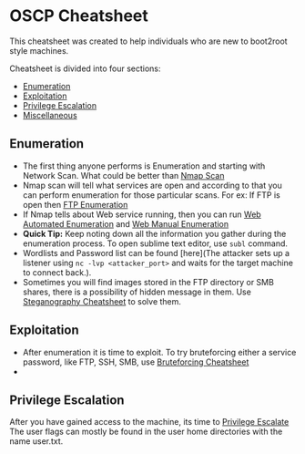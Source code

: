 # OSCP Cheatsheet

This cheatsheet was created to help individuals who are new to boot2root style machines.

Cheatsheet is divided into four sections:

* [Enumeration](https://github.com/shubhamagrawal7/OSCP-cheatsheet/tree/main/Enumeration)
* [Exploitation](https://github.com/shubhamagrawal7/OSCP-cheatsheet/tree/main/Exploitation)
* [Privilege Escalation](https://github.com/shubhamagrawal7/OSCP-cheatsheet/tree/main/Privilege%20Escalation)
* [Miscellaneous](https://github.com/shubhamagrawal7/OSCP-cheatsheet/tree/main/Miscellaneous)

## Enumeration

* The first thing anyone performs is Enumeration and starting with Network Scan. What could be better than [Nmap Scan](https://github.com/shubhamagrawal7/OSCP-cheatsheet/blob/main/Enumeration/Network/Nmap.md)
* Nmap scan will tell what services are open and according to that you can perform enumeration for those particular scans. For ex: If FTP is open then [FTP Enumeration](https://github.com/shubhamagrawal7/OSCP-cheatsheet/blob/main/Enumeration/Network/FTP.md)
* If Nmap tells about Web service running, then you can run [Web Automated Enumeration](https://github.com/shubhamagrawal7/OSCP-cheatsheet/blob/main/Enumeration/Web/Automated%20Enumeration.md) and [Web Manual Enumeration](https://github.com/shubhamagrawal7/OSCP-cheatsheet/blob/main/Enumeration/Web/Manual%20Enumeration.md)
* **Quick Tip:** Keep noting down all the information you gather during the enumeration process. To open sublime text editor, use `subl` command.
* Wordlists and Password list can be found [here](The attacker sets up a listener using `nc -lvp <attacker_port>` and waits for the target machine to connect back.).
* Sometimes you will find images stored in the FTP directory or SMB shares, there is a possibility of hidden message in them. Use [Steganography Cheatsheet](https://github.com/shubhamagrawal7/OSCP-cheatsheet/blob/main/Miscellaneous/Steganography.md) to solve them.

## Exploitation

* After enumeration it is time to exploit. To try bruteforcing either a service password, like FTP, SSH, SMB, use [Bruteforcing Cheatsheet](https://github.com/shubhamagrawal7/OSCP-cheatsheet/blob/main/Exploitation/Bruteforcing.md)
* 

## Privilege Escalation

After you have gained access to the machine, its time to [Privilege Escalate]()
The user flags can mostly be found in the user home directories with the name user.txt.
